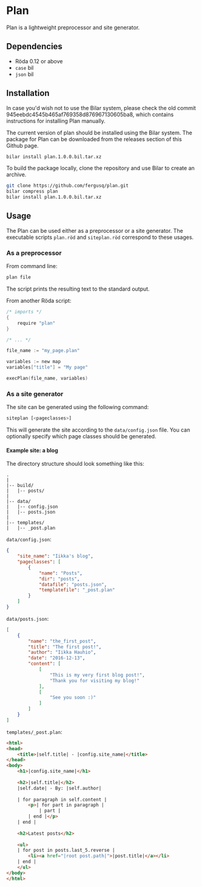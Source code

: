 Plan
====

Plan is a lightweight preprocessor and site generator.

## Dependencies

* Röda 0.12 or above
* `case` bil
* `json` bil

## Installation

In case you'd wish not to use the Bilar system, please check the old commit
945eebdc4545b465af769358d876967130605ba8, which contains instructions for
installing Plan manually.

The current version of plan should be installed using the Bilar system.
The package for Plan can be downloaded from the releases section of this
Github page.

```sh
bilar install plan.1.0.0.bil.tar.xz
```

To build the package locally, clone the repository and use Bilar to create
an archive.

```sh
git clone https://github.com/fergusq/plan.git
bilar compress plan
bilar install plan.1.0.0.bil.tar.xz
```

## Usage

The Plan can be used either as a preprocessor or a site generator. The executable scripts `plan.röd` and `siteplan.röd` correspond to these usages.

### As a preprocessor

From command line:

```sh
plan file
```

The script prints the resulting text to the standard output.

From another Röda script:

```c
/* imports */
{
	require "plan"
}

/* ... */

file_name := "my_page.plan"

variables := new map
variables["title"] = "My page"

execPlan(file_name, variables)
```

### As a site generator

The site can be generated using the following command:

```sh
siteplan [<pageclasses>]
```

This will generate the site according to the `data/config.json` file.
You can optionally specify which page classes should be generated.

#### Example site: a blog

The directory structure should look something like this:

```
.
|
|-- build/
|   |-- posts/
|
|-- data/
|   |-- config.json
|   |-- posts.json
|
|-- templates/
|   |-- _post.plan
```

`data/config.json`:

```json
{
	"site_name": "Iikka's blog",
	"pageclasses": [
		{
			"name": "Posts",
			"dir": "posts",
			"datafile": "posts.json",
			"templatefile": "_post.plan"
		}
	]
}
```

`data/posts.json`:

```json
[
	{
		"name": "the_first_post",
		"title": "The first post!",
		"author": "Iikka Hauhio",
		"date": "2016-12-13",
		"content": [
			[
				"This is my very first blog post!",
				"Thank you for visiting my blog!"
			],
			[
				"See you soon :)"
			]
		]
	}
]
```

`templates/_post.plan`:

```html
<html>
<head>
	<title>|self.title| - |config.site_name|</title>
</head>
<body>
	<h1>|config.site_name|</h1>
	
	<h2>|self.title|</h2>
	|self.date| - By: |self.author|
	
	| for paragraph in self.content |
		<p>| for part in paragraph |
			| part |
		| end |</p>
	| end |
	
	<h2>Latest posts</h2>
	
	<ul>
	| for post in posts.last_5.reverse |
		<li><a href="|root post.path|">|post.title|</a></li>
	| end |
	</ul>
</body>
</html>
```
